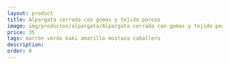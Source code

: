 ```yaml
---
layout: product
title: Alpargata cerrada con gomas y tejido poroso 
image: img/productos/alpargata/Alpargata cerrada con gomas y tejido poroso =35=marrón verde kaki amarillo mostaza caballero.webp
price: 35
tags: marrón verde kaki amarillo mostaza caballero
description: 
order: 0
---
```

